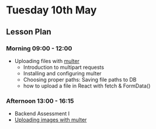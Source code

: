 # Tuesday 10th May

## Lesson Plan

### Morning 09:00 - 12:00

+ Uploading files with [multer](https://www.npmjs.com/package/multer)
  + Introduction to multipart requests
  + Installing and configuring multer
  + Choosing proper paths: Saving file paths to DB
  + how to upload a file in React with fetch & FormData()

### Afternoon 13:00 - 16:15

+ Backend Assessment I
+ [Uploading images with multer](https://github.com/FrancoSpeziali/express-uploading-images)